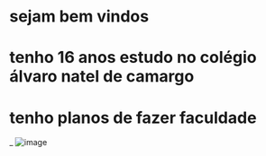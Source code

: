# sejam bem vindos 

# tenho 16 anos estudo no colégio álvaro natel de camargo

# tenho planos de fazer faculdade

![]()_
![image](https://github.com/gatinha1234/kelly/assets/161729230/ec5f419f-957a-4413-b439-3f274673e778)
